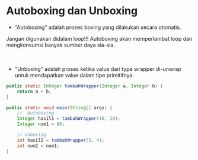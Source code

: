# Autoboxing dan Unboxing

<div class="grid grid-cols-2 gap-4">

<div v-click="1">

- “Autoboxing” adalah proses boxing yang dilakukan secara otomatis.  

Jangan digunakan didalam loop!!!
Autoboxing akan memperlambat loop dan mengkonsumsi banyak sumber daya sia-sia.  
<br>
<br>

- “Unboxing” adalah proses ketika value dari type wrapper di-unwrap untuk mendapatkan value dalam tipe primitifnya.
</div>

<div>
<div v-click="2" class="">

```java
public static Integer tambahWrapper(Integer a, Integer b) {
    return a + b;
}

public static void main(String[] args) {
    //  Autoboxing
    Integer hasil1 = tambahWrapper(10, 20);
    Integer num1 = 80;

    // Unboxing
    int hasil2 = tambahWrapper(3, 4);
    int num2 = num1;
}
```

</div>
</div>
</div>
